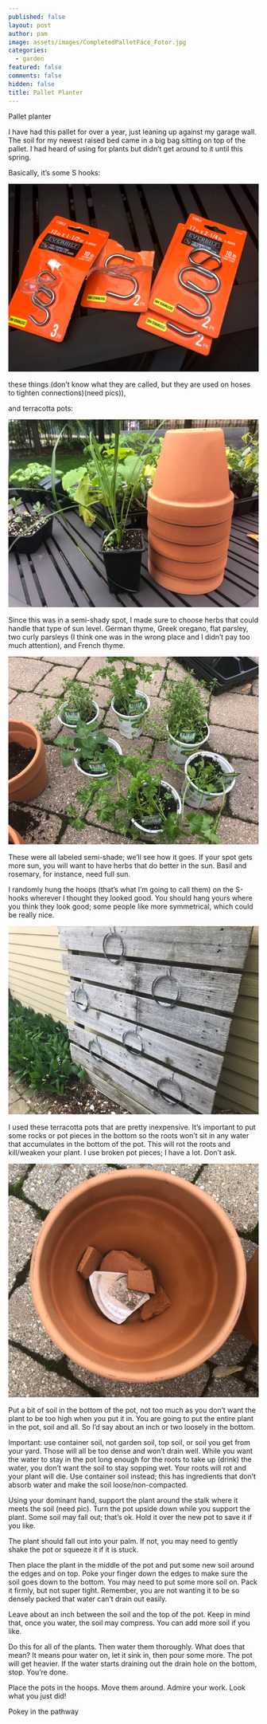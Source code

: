 ```yaml
---
published: false
layout: post
author: pam
image: assets/images/CompletedPalletFace_Fotor.jpg
categories:
  - garden
featured: false
comments: false
hidden: false
title: Pallet Planter
---
```


Pallet planter

I have had this pallet for over a year, just leaning up against my garage wall.  The soil for my newest raised bed came in a big bag sitting on top of the pallet.  I had heard of using for plants but didn’t get around to it until this spring.  

Basically, it’s some S hooks:

![hooks](/assets/images/SHooks_Fotor.jpg)

these things (don’t know what they are called, but they are used on hoses to tighten connections)(need pics)), 

and terracotta pots:

![asstdpots](/assets/images/PotsAssorted_Fotor.jpg)

Since this was in a semi-shady spot, I made sure to choose herbs that could handle that type of sun level. German thyme, Greek oregano, flat parsley, two curly parsleys (I think one was in the wrong place and I didn’t pay too much attention), and French thyme. 

![herbsasstd](/assets/images/HerbsPrePot_Fotor.jpg)

These were all labeled semi-shade; we’ll see how it goes. If your spot gets more sun, you will want to have herbs that do better in the sun. Basil and rosemary, for instance, need full sun.

I randomly hung the hoops (that’s what I’m going to call them) on the S-hooks wherever I thought they looked good.  You should hang yours where you think they look good; some people like more symmetrical, which could be really nice. 

![hoopshung](/assets/images/RingsHanging_Fotor.jpg)

I used these terracotta pots that are pretty inexpensive. It’s important to put some rocks or pot pieces in the bottom so the roots won’t sit in any water that accumulates in the bottom of the pot.  This will rot the roots and kill/weaken your plant. I use broken pot pieces; I have a lot. Don’t ask.

![shards](/assets/images/PotShards_Fotor.jpg)

Put a bit of soil in the bottom of the pot, not too much as you don’t want the plant to be too high when you put it in.  You are going to put the entire plant in the pot, soil and all. So I’d say about an inch or two loosely in the bottom.  



Important: use container soil, not garden soil, top soil, or soil you get from your yard.  Those will all be too dense and won’t drain well.  While you want the water to stay in the pot long enough for the roots to take up (drink) the water, you don’t want the soil to stay sopping wet.  Your roots will rot and your plant will die.  Use container soil instead; this has ingredients that don’t absorb water and make the soil loose/non-compacted.

Using your dominant hand, support the plant around the stalk where it meets the soil (need pic). Turn the pot upside down while you support the plant.  Some soil may fall out; that’s ok.  Hold it over the new pot to save it if you like.

The plant should fall out into your palm.  If not, you may need to gently shake the pot or squeeze it if it is stuck.

Then place the plant in the middle of the pot and put some new soil around the edges and on top.  Poke your finger down the edges to make sure the soil goes down to the bottom.  You may need to put some more soil on.  Pack it firmly, but not super tight.  Remember, you are not wanting it to be so densely packed that water can’t drain out easily.  

Leave about an inch between the soil and the top of the pot.  Keep in mind that, once you water, the soil may compress. You can add more soil if you like.

Do this for all of the plants.  Then water them thoroughly.  What does that mean?  It means pour water on, let it sink in, then pour some more.  The pot will get heavier. If the water starts draining out the drain hole on the bottom, stop. You’re done.

Place the pots in the hoops.  Move them around.  Admire your work. Look what you just did!

Pokey in the pathway



